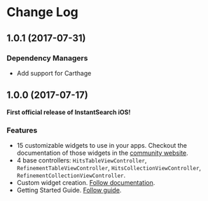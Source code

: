 Change Log
==========

## 1.0.1 (2017-07-31)

### Dependency Managers

- Add support for Carthage

## 1.0.0 (2017-07-17)

**First official release of InstantSearch iOS!**

### Features

- 15 customizable widgets to use in your apps. Checkout the documentation of those widgets in the [community website](https://community.algolia.com/instantsearch-ios/widgets.html).
- 4 base controllers: `HitsTableViewController`, `RefinementTableViewController`, `HitsCollectionViewController`, `RefinementCollectionViewController`.
- Custom widget creation. [Follow documentation](https://community.algolia.com/instantsearch-ios/widgets.html#custom-widgets).
- Getting Started Guide. [Follow guide](https://community.algolia.com/instantsearch-ios/getting-started.html).